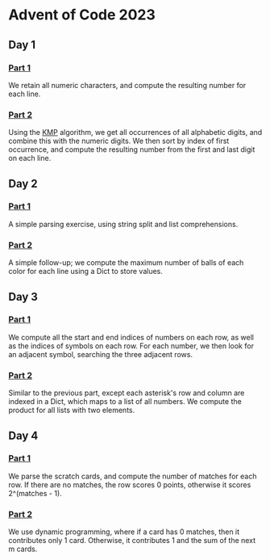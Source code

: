 # Advent of Code 2023

## Day 1

### [Part 1](day1a.py)

We retain all numeric characters, and compute the resulting number for each line.

### [Part 2](day1b.py)

Using the [KMP](https://en.wikipedia.org/wiki/Knuth%E2%80%93Morris%E2%80%93Pratt_algorithm) algorithm, we get all
occurrences of all alphabetic digits, and combine this with the numeric digits. We then sort by index of first
occurrence, and compute the resulting number from the first and last digit on each line.

## Day 2

### [Part 1](day2a.py)

A simple parsing exercise, using string split and list comprehensions.

### [Part 2](day2b.py)

A simple follow-up; we compute the maximum number of balls of each color for each line using a Dict to store values.

## Day 3

### [Part 1](day3a.py)

We compute all the start and end indices of numbers on each row, as well as the indices of symbols on each row. For each
number, we then look for an adjacent symbol, searching the three adjacent rows.

### [Part 2](day3b.py)

Similar to the previous part, except each asterisk's row and column are indexed in a Dict, which maps to a list of all
numbers. We compute the product for all lists with two elements.

## Day 4

### [Part 1](day4a.py)

We parse the scratch cards, and compute the number of matches for each row. If there are no matches, the row scores 0
points, otherwise it scores 2^(matches - 1).

### [Part 2](day4b.py)

We use dynamic programming, where if a card has 0 matches, then it contributes only 1 card. Otherwise, it contributes 1
and the sum of the next m cards.
